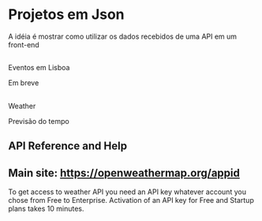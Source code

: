 # Projetos em Json

A idéia é mostrar como utilizar os dados recebidos de uma API em um front-end

##
Eventos em Lisboa

Em breve

##
Weather

Previsão do tempo

##
API Reference and Help
--
Main site: https://openweathermap.org/appid
--
To get access to weather API you need an API key whatever account you chose from Free to Enterprise.
Activation of an API key for Free and Startup plans takes 10 minutes.

